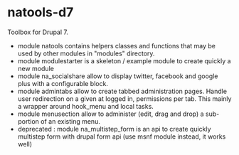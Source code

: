 natools-d7
==========

Toolbox for Drupal 7.
- module natools contains helpers classes and functions that may be used by other modules in "modules" directory.
- module modulestarter is a skeleton / example module to create quickly a new module
- module na_socialshare allow to display twitter, facebook and google plus with a configurable block.
- module admintabs allow to create tabbed administration pages. Handle user redirection on a given at logged in, permissions per tab. This mainly a wrapper around hook_menu and local tasks.
- module menusection allow to administer (edit, drag and drop) a sub-portion of an existing menu.
- deprecated : module na_multistep_form is an api to create quickly multistep form with drupal form api (use msnf module instead, it works well)
